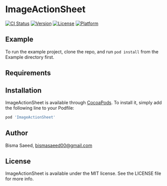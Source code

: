 # ImageActionSheet

[![CI Status](https://img.shields.io/travis/bismasaeed00/ImageActionSheet.svg?style=flat)](https://travis-ci.org/bismasaeed00/ImageActionSheet)
[![Version](https://img.shields.io/cocoapods/v/ImageActionSheet.svg?style=flat)](https://cocoapods.org/pods/ImageActionSheet)
[![License](https://img.shields.io/cocoapods/l/ImageActionSheet.svg?style=flat)](https://cocoapods.org/pods/ImageActionSheet)
[![Platform](https://img.shields.io/cocoapods/p/ImageActionSheet.svg?style=flat)](https://cocoapods.org/pods/ImageActionSheet)

## Example

To run the example project, clone the repo, and run `pod install` from the Example directory first.

## Requirements

## Installation

ImageActionSheet is available through [CocoaPods](https://cocoapods.org). To install
it, simply add the following line to your Podfile:

```ruby
pod 'ImageActionSheet'
```

## Author

Bisma Saeed, bismasaeed00@gmail.com

## License

ImageActionSheet is available under the MIT license. See the LICENSE file for more info.
